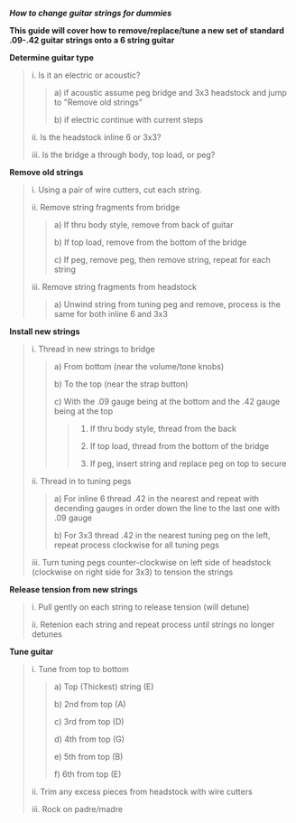 ***How to change guitar strings for dummies***

**This guide will cover how to remove/replace/tune a new set of standard .09-.42 guitar strings onto a 6 string guitar**

**Determine guitar type**

> i. Is it an electric or acoustic?
> 
>> a) if acoustic assume peg bridge and 3x3 headstock and jump to "Remove old strings"
>> 
>> b) if electric continue with current steps
>> 
> ii. Is the headstock inline 6 or 3x3?
> 
> iii. Is the bridge a through body, top load, or peg?

**Remove old strings**

> i. Using a pair of wire cutters, cut each string.
> 
> ii. Remove string fragments from bridge
> 
>> a) If thru body style, remove from back of guitar
>> 
>> b) If top load, remove from the bottom of the bridge
>> 
>> c) If peg, remove peg, then remove string, repeat for each string
>> 
> iii. Remove string fragments from headstock
> 
>> a) Unwind string from tuning peg and remove, process is the same for both inline 6 and 3x3

**Install new strings**

> i. Thread in new strings to bridge
> 
>> a) From bottom (near the volume/tone knobs) 
>> 
>> b) To the top (near the strap button) 
>> 
>> c) With the .09 gauge being at the bottom and the .42 gauge being at the top
>> 
>>> 1) If thru body style, thread from the back
>>> 
>>> 2) If top load, thread from the bottom of the bridge
>>> 
>>> 3) If peg, insert string and replace peg on top to secure
>>> 
> ii. Thread in to tuning pegs
> 
>> a) For inline 6 thread .42 in the nearest and repeat with decending gauges in order down the line to the last one with .09 gauge
>> 
>> b) For 3x3 thread .42 in the nearest tuning peg on the left, repeat process clockwise for all tuning pegs
>> 
> iii. Turn tuning pegs counter-clockwise on left side of headstock (clockwise on right side for 3x3) to tension the strings

**Release tension from new strings**

> i. Pull gently on each string to release tension (will detune)
> 
> ii. Retenion each string and repeat process until strings no longer detunes

**Tune guitar**

> i. Tune from top to bottom
> 
>> a) Top (Thickest) string (E)
>> 
>> b) 2nd from top (A)
>> 
>> c) 3rd from top (D)
>> 
>> d) 4th from top (G)
>> 
>> e) 5th from top (B)
>> 
>> f) 6th from top (E)
>> 
> ii. Trim any excess pieces from headstock with wire cutters
> 
> iii. Rock on padre/madre
